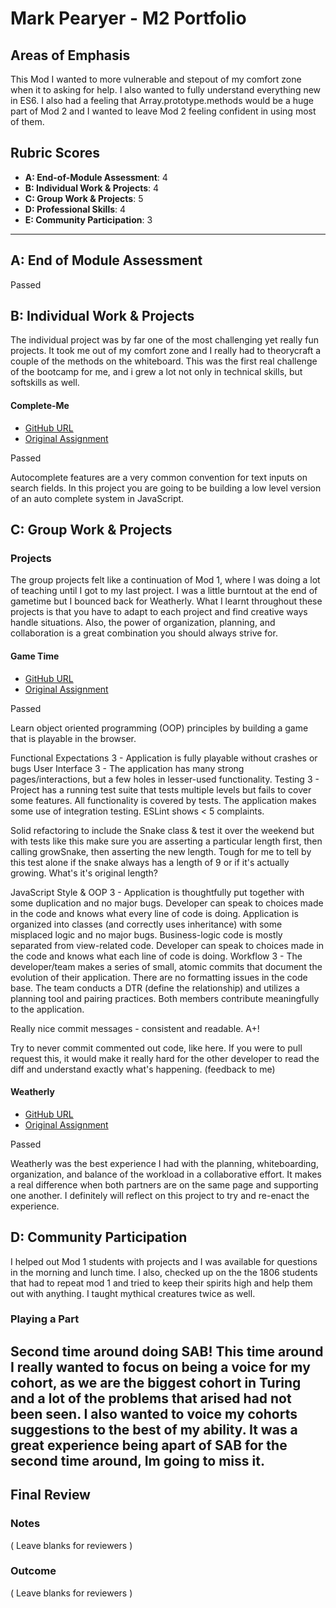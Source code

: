 # Mark Pearyer - M2 Portfolio

## Areas of Emphasis

This Mod I wanted to more vulnerable and stepout of my comfort zone when it to asking for help. I also wanted to fully understand everything new in ES6. I also had a feeling that Array.prototype.methods would be a huge part of Mod 2 and I wanted to leave Mod 2 feeling confident in using most of them. 

## Rubric Scores

* **A: End-of-Module Assessment**: 4
* **B: Individual Work & Projects**: 4
* **C: Group Work & Projects**: 5
* **D: Professional Skills**: 4
* **E: Community Participation**: 3

-----------------------

## A: End of Module Assessment

Passed

## B: Individual Work & Projects

The individual project was by far one of the most challenging yet really fun projects. It took me out of my comfort zone and I really had to theorycraft a couple of the methods on the whiteboard. This was the first real challenge of the bootcamp for me, and i grew a lot not only in technical skills, but softskills as well. 

#### Complete-Me

* [GitHub URL](https://github.com/marcusp619/complete-me)
* [Original Assignment](http://frontend.turing.io/projects/complete-me.html)

Passed

Autocomplete features are a very common convention for text inputs on search fields. In this project you are going to be building a low level version of an auto complete system in JavaScript.

## C: Group Work & Projects

### Projects

The group projects felt like a continuation of Mod 1, where I was doing a lot of teaching until I got to my last project. I was a little burntout at the end of gametime but I bounced back for Weatherly. What I learnt throughout these projects is that you have to adapt to each project and find creative ways handle situations. Also, the power of organization, planning, and collaboration is a great combination you should always strive for. 

#### Game Time

* [GitHub URL](https://github.com/alexanderela/game-time)
* [Original Assignment](http://frontend.turing.io/projects/game-time.html)

Passed

Learn object oriented programming (OOP) principles by building a game that is playable in the browser.

Functional Expectations
3 - Application is fully playable without crashes or bugs
User Interface
3 - The application has many strong pages/interactions, but a few holes in lesser-used functionality.
Testing
3 - Project has a running test suite that tests multiple levels but fails to cover some features. All functionality is covered by tests. The application makes some use of integration testing. ESLint shows < 5 complaints.

Solid refactoring to include the Snake class & test it over the weekend but with tests like this make sure you are asserting a particular length first, then calling growSnake, then asserting the new length. Tough for me to tell by this test alone if the snake always has a length of 9 or if it's actually growing. What's it's original length?

JavaScript Style & OOP
3 - Application is thoughtfully put together with some duplication and no major bugs. Developer can speak to choices made in the code and knows what every line of code is doing. Application is organized into classes (and correctly uses inheritance) with some misplaced logic and no major bugs. Business-logic code is mostly separated from view-related code. Developer can speak to choices made in the code and knows what each line of code is doing.
Workflow
3 - The developer/team makes a series of small, atomic commits that document the evolution of their application. There are no formatting issues in the code base. The team conducts a DTR (define the relationship) and utilizes a planning tool and pairing practices. Both members contribute meaningfully to the application.

Really nice commit messages - consistent and readable. A+!

Try to never commit commented out code, like here. If you were to pull request this, it would make it really hard for the other developer to read the diff and understand exactly what's happening.
(feedback to me)

#### Weatherly

* [GitHub URL](https://github.com/marcusp619/weatherly-mp-tg)
* [Original Assignment](http://frontend.turing.io/projects/weathrly.html)

Passed

Weatherly was the best experience I had with the planning, whiteboarding, organization, and balance of the workload in a collaborative effort. It makes a real difference when both partners are on the same page and supporting one another. I definitely will reflect on this project to try and re-enact the experience.

## D: Community Participation
I helped out Mod 1 students with projects and I was available for questions in the morning and lunch time. I also, checked up on the the 1806 students that had to repeat mod 1 and tried to keep their spirits high and help them out with anything. I taught mythical creatures twice as well.

### Playing a Part

Second time around doing SAB! This time around I really wanted to focus on being a voice for my cohort, as we are the biggest cohort in Turing and a lot of the problems that arised had not been seen. I also wanted to voice my cohorts suggestions to the best of my ability. It was a great experience being apart of SAB for the second time around, Im going to miss it.
------------------

## Final Review

### Notes

( Leave blanks for reviewers )

### Outcome

( Leave blanks for reviewers )
